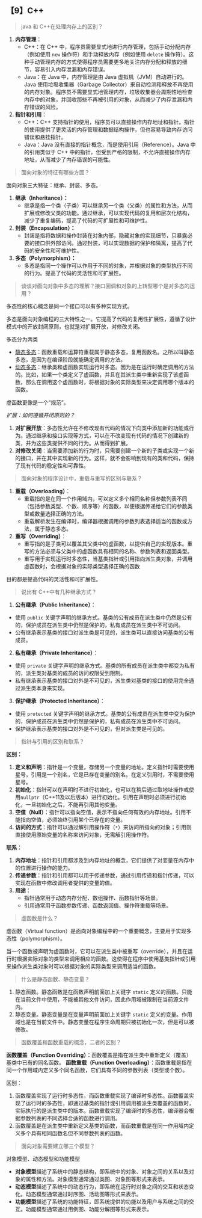 ## 【9】C++

> java 和 C++在处理内存上的区别？

1. **内存管理**：
    - C++：在 C++ 中，程序员需要显式地进行内存管理，包括手动分配内存（例如使用 `new` 操作符）和手动释放内存（例如使用 `delete` 操作符）。这种手动管理内存的方式使得程序员需要更多地关注内存分配和释放的细节，容易引入内存泄漏和内存错误。
    - Java：在 Java 中，内存管理是由 Java 虚拟机（JVM）自动进行的。Java 使用垃圾收集器（Garbage Collector）来自动检测和释放不再使用的内存对象。程序员不需要显式地管理内存，垃圾收集器会周期性地检查内存中的对象，并回收那些不再被引用的对象，从而减少了内存泄漏和内存错误的风险。
2. **指针和引用**：
    - C++：C++ 支持指针的使用，程序员可以直接操作内存地址和指针。指针的使用提供了更灵活的内存管理和数据结构操作，但也容易导致内存访问错误和悬挂指针。
    - Java：Java 没有直接的指针概念，而是使用引用（Reference）。Java 中的引用类似于 C++ 中的指针，但受到严格的限制，不允许直接操作内存地址，从而减少了内存错误的可能性。

> 面向对象的特征有哪些方面？

面向对象三大特征：继承、封装、多态。

1. **继承（Inheritance）：**
    - 继承是指一个类（子类）可以继承另一个类（父类）的属性和方法，从而扩展或修改父类的功能。通过继承，可以实现代码的复用和层次化结构，减少了重复编码，提高了代码的可扩展性和可维护性。
2. **封装（Encapsulation）：**
    - 封装是指将数据和操作封装在对象内部，隐藏对象的实现细节，只暴露必要的接口供外部访问。通过封装，可以实现数据的保护和隔离，提高了代码的安全性和可维护性。
3. **多态（Polymorphism）：**
    - 多态是指同一个操作可以作用于不同的对象，并根据对象的类型执行不同的行为。提高了代码的灵活性和可扩展性。


> 谈谈对面向对象中多态的理解？接口回调和对象的上转型哪个是对多态的运用？

多态性的核心概念是同一个接口可以有多种实现方式。

多态是面向对象编程的三大特性之一。它提高了代码的复用性扩展性，遵循了设计模式中的开放封闭原则，也就是对扩展开放，对修改关闭。

多态分为两类
- <u>静态多态</u>：函数重载和运算符重载属于静态多态，复用函数名。之所以叫静态多态，是因为在编译阶段就能确定调用的方法。
- <u>动态多态</u>：继承类和虚函数实现运行时多态。因为是在运行时确定调用的方法的。比如，如果一个类定义了虚函数，并且在其派生类中重新实现了该虚函数，那么在调用这个虚函数时，将根据对象的实际类型来决定调用哪个版本的函数。

虚函数更像是一个“规范”。

*扩展：如何遵循开闭原则的？*
1. **对扩展开放**：多态性允许在不修改现有代码的情况下向类中添加新的功能或行为。通过继承和接口实现等方式，可以在不改变现有代码的情况下创建新的类，并为这些类提供不同的行为。从而得到扩展。
2. **对修改关闭**：当需要添加新的行为时，只需要创建一个新的子类或实现一个新的接口，并在其中实现新的行为。这样，就不会影响到现有的类和代码，保持了现有代码的稳定性和可靠性。

> 面向对象的程序设计中，重载与重写的区别与联系？

1. **重载（Overloading）**：
    - 重载指的是在同一个作用域内，可以定义多个相同名称但参数列表不同（包括参数类型、个数、顺序等）的函数，以便根据传递给它们的参数类型或数量选择正确的方法。
    - 重载解析发生在编译时，编译器根据调用的参数列表选择适当的函数或方法，属于静态多态。
2. **重写（Overriding）**：
    - 重写指的是子类可以覆盖其父类中的虚函数，以提供自己的实现版本。重写的方法必须与父类中的虚函数具有相同的名称、参数列表和返回类型。
    - 重写用于实现运行时多态性，当基类指针或引用指向派生类对象，并调用虚函数时，会根据对象的实际类型选择正确的函数

目的都是提高代码的灵活性和可扩展性。

> 说出有 C++中有几种继承方式？

1. **公有继承（Public Inheritance）**：
- 使用 `public` 关键字声明的继承方式。基类的公有成员在派生类中仍然是公有的，保护成员在派生类中仍然是保护的，私有成员在派生类中不可访问。
- 公有继承表示基类的接口对派生类是可见的，派生类可以直接访问基类的公有成员。
2. **私有继承（Private Inheritance）**：
- 使用 `private` 关键字声明的继承方式。基类的所有成员在派生类中都变为私有的，派生类对基类的成员的访问权限受到限制。
- 私有继承表示基类的接口对外是不可见的，派生类对基类的接口的使用完全通过派生类本身来实现。
3. **保护继承（Protected Inheritance）**：
- 使用 `protected` 关键字声明的继承方式。基类的公有成员在派生类中变为保护的，保护成员在派生类中仍然是保护的，私有成员在派生类中不可访问。
- 保护继承表示基类的接口对外是不可见的，但对派生类是可见的。

> 指针与引用的区别和联系？

**区别：**
1. **定义和声明**：指针是一个变量，存储另一个变量的地址。定义指针时需要使用星号，引用是一个别名，它是已存在变量的别名。在定义引用时，不需要使用星号。
2. **初始化**：指针可以在声明时不进行初始化，也可以在稍后通过取地址操作或使用`nullptr`（C++11及以后版本）进行初始化。引用在声明时必须进行初始化，一旦初始化之后，不能再引用其他变量。
3. **空值（Null）**：指针可以指向空值，表示不指向任何有效的内存地址。引用不能指向空值，必须始终引用某个已存在的变量。
4. **访问的方式**：指针可以通过解引用操作符（`*`）来访问所指向的对象；引用则直接使用原始变量的名称来访问对象，无需解引用操作符。

**联系：**
1. **内存地址**：指针和引用都涉及到内存地址的概念，它们提供了对变量在内存中的位置进行操作的能力。
2. **传递参数**：指针和引用都可以用于传递参数，通过引用传递和指针传递，可以实现在函数中修改调用者提供的变量的值。
3. **用途**：
    - 指针通常用于动态内存分配、数组操作、函数指针等场景。
    - 引用通常用于函数参数传递、函数返回值、操作符重载等场景。

> 虚函数是什么？

虚函数（Virtual function）是面向对象编程中的一个重要概念，主要用于实现多态性（polymorphism）。

当一个函数被声明为虚函数时，它可以在派生类中被重写（override），并且在运行时根据实际对象的类型来调用相应的函数。这使得在程序中使用基类指针或引用来操作派生类对象时可以根据对象的实际类型来调用适当的函数。

> 什么是静态函数、静态变量？

1. 静态函数。静态函数是在函数声明前面加上关键字 `static` 定义的函数。只能在当前文件中使用，不能被其他文件访问，因此作用域被限制在当前源文件内。
2. 静态变量。静态变量是在变量声明前面加上关键字 `static` 定义的变量。作用域也是在当前文件中。静态变量在程序生命周期只被初始化一次，但是可以被修改。

> 函数覆盖和函数重载的概念，二者的区别？

**函数覆盖（Function Overriding）**：函数覆盖是指在派生类中重新定义（覆盖）基类中已有的同名函数。
**函数重载（Function Overloading）**：函数重载是指在同一个作用域内定义多个同名函数，它们具有不同的参数列表（类型或个数）。

区别：

1. 函数覆盖实现了运行时多态性，而函数重载实现了编译时多态性。函数覆盖实现了运行时的多态性，即通过基类的指针或引用调用被派生类覆盖的函数时，实际执行的是派生类中的版本。函数重载实现了编译时的多态性，编译器会根据参数列表的不同选择合适的函数进行调用。
2. 函数覆盖是在派生类中重新定义基类的函数，而函数重载是在同一作用域内定义多个具有相同函数名但不同参数列表的函数。

> 面向对象需要建立哪三个模型？

对象模型、动态模型和功能模型

- **对象模型**描述了系统中的静态结构，即系统中的对象、对象之间的关系以及对象的属性和方法。对象模型通常通过类图、对象图等形式来表示。
- **动态模型**描述了系统中的动态行为，即系统在运行时对象之间的交互和状态变化。动态模型通常通过时序图、活动图等形式来表示。
- **功能模型**描述了系统的功能特征，即系统提供的功能以及用户与系统之间的交互。功能模型通常通过用例图、功能分解图等形式来表示。

